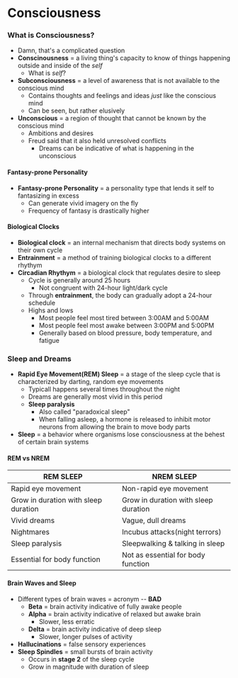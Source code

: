 # Consciousness

### What is Consciousness?
- Damn, that's a complicated question
- **Conscinousness** = a living thing's capacity to know of things happening outside and inside of the *self*
    * What is *self*?
- **Subconsciousness** = a level of awareness that is not available to the conscious mind
    * Contains thoughts and feelings and ideas *just* like the conscious mind
    * Can be seen, but rather elusively
- **Unconscious** = a region of thought that cannot be known by the conscious mind
    * Ambitions and desires
    * Freud said that it also held unresolved conflicts
        + Dreams can be indicative of what is happening in the unconscious

#### Fantasy-prone Personality
- **Fantasy-prone Personality** = a personality type that lends it self to fantasizing in excess
    * Can generate vivid imagery on the fly
    * Frequency of fantasy is drastically higher

#### Biological Clocks
- **Biological clock** = an internal mechanism that directs body systems on their own cycle
- **Entrainment** = a method of training biological clocks to a different rhythym
- **Circadian Rhythym** = a biological clock that regulates desire to sleep
    * Cycle is generally around 25 hours
        + Not congruent with 24-hour light/dark cycle
    * Through **entrainment**, the body can gradually adopt a 24-hour schedule
    * Highs and lows
        + Most people feel most tired between 3:00AM and 5:00AM
        + Most people feel most awake between 3:00PM and 5:00PM
        + Generally based on blood pressure, body temperature, and fatigue

### Sleep and Dreams
- **Rapid Eye Movement(REM) Sleep** = a stage of the sleep cycle that is characterized by darting, random eye movements
    * Typicall happens several times throughout the night
    * Dreams are generally most vivid in this period
    * **Sleep paralysis**
        + Also called "paradoxical sleep"
        + When falling asleep, a hormone is released to inhibit motor neurons from allowing the brain to move body parts
- **Sleep** = a behavior where organisms lose consciousness at the behest of certain brain systems

#### REM vs NREM
| REM SLEEP                                                          | NREM SLEEP                                        |
|--------------------------------------------------------------------|---------------------------------------------------|
| Rapid eye movement                                                 | Non-rapid eye movement                            |
| Grow in duration with sleep duration                               | Grow in duration with sleep duration              |
| Vivid dreams                                                       | Vague, dull dreams                                |
| Nightmares                                                         | Incubus attacks(night terrors)                    |
| Sleep paralysis                                                    | Sleepwalking & talking in sleep                   |
| Essential for body function                                        | Not as essential for body function                |

#### Brain Waves and Sleep
- Different types of brain waves = acronym -- **BAD**
    * **Beta** = brain activity indicative of fully awake people
    * **Alpha** = brain activity indicative of relaxed but awake brain
        + Slower, less erratic
    * **Delta** = brain activity indicative of deep sleep
        + Slower, longer pulses of activity
- **Hallucinations** = false sensory experiences
- **Sleep Spindles** = small bursts of brain activity
    * Occurs in **stage 2** of the sleep cycle
    * Grow in magnitude with duration of sleep
